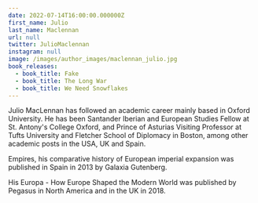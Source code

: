 ```yaml
---
date: 2022-07-14T16:00:00.000000Z
first_name: Julio
last_name: Maclennan
url: null
twitter: JulioMaclennan
instagram: null
image: /images/author_images/maclennan_julio.jpg
book_releases:
  - book_title: Fake
  - book_title: The Long War
  - book_title: We Need Snowflakes
---
```

Julio MacLennan has followed an academic career mainly based in Oxford University. He has been Santander Iberian and European Studies Fellow at St. Antony's College Oxford, and Prince of Asturias Visiting Professor at Tufts University and Fletcher School of Diplomacy in Boston, among other academic posts in the USA, UK and Spain.

Empires, his comparative history of European imperial expansion was published in Spain in 2013 by Galaxia Gutenberg. 

His Europa - How Europe Shaped the Modern World was published by Pegasus in North America and in the UK in 2018.